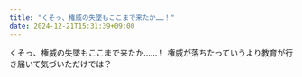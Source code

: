 ```yaml
---
title: "くそっ、権威の失墜もここまで来たか……！"
date: 2024-12-21T15:31:39+09:00
---
```

くそっ、権威の失墜もここまで来たか……！
権威が落ちたっていうより教育が行き届いて気づいただけでは？
